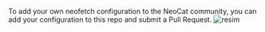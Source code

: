 To add your own neofetch configuration to the NeoCat community, you can add your configuration to this repo and submit a Pull Request.
![resim](https://github.com/user-attachments/assets/66e2ddc5-f703-4f5d-ad61-6750cd9b279f)
